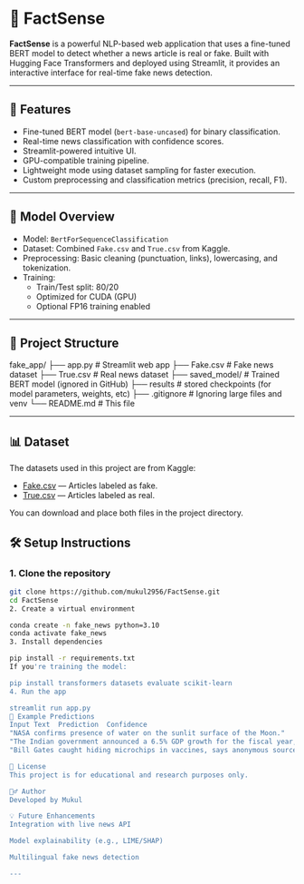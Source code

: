 # 📰 FactSense

**FactSense** is a powerful NLP-based web application that uses a fine-tuned BERT model to detect whether a news article is real or fake. Built with Hugging Face Transformers and deployed using Streamlit, it provides an interactive interface for real-time fake news detection.

---

## 🚀 Features

- Fine-tuned BERT model (`bert-base-uncased`) for binary classification.
- Real-time news classification with confidence scores.
- Streamlit-powered intuitive UI.
- GPU-compatible training pipeline.
- Lightweight mode using dataset sampling for faster execution.
- Custom preprocessing and classification metrics (precision, recall, F1).

---

## 🧠 Model Overview

- Model: `BertForSequenceClassification`
- Dataset: Combined `Fake.csv` and `True.csv` from Kaggle.
- Preprocessing: Basic cleaning (punctuation, links), lowercasing, and tokenization.
- Training:
  - Train/Test split: 80/20
  - Optimized for CUDA (GPU)
  - Optional FP16 training enabled

---

## 📁 Project Structure

fake_app/
├── app.py # Streamlit web app
├── Fake.csv # Fake news dataset
├── True.csv # Real news dataset
├── saved_model/ # Trained BERT model (ignored in GitHub)
├── results # stored checkpoints (for model parameters, weights, etc)
├── .gitignore # Ignoring large files and venv
└── README.md # This file

---

## 📊 Dataset

The datasets used in this project are from Kaggle:

- [Fake.csv](https://www.kaggle.com/datasets/clmentbisaillon/fake-and-real-news-dataset) — Articles labeled as fake.
- [True.csv](https://www.kaggle.com/datasets/clmentbisaillon/fake-and-real-news-dataset) — Articles labeled as real.

You can download and place both files in the project directory.

## 🛠️ Setup Instructions

### 1. Clone the repository

```bash
git clone https://github.com/mukul2956/FactSense.git
cd FactSense
2. Create a virtual environment

conda create -n fake_news python=3.10
conda activate fake_news
3. Install dependencies

pip install -r requirements.txt
If you're training the model:

pip install transformers datasets evaluate scikit-learn
4. Run the app

streamlit run app.py
🧪 Example Predictions
Input Text	Prediction	Confidence
"NASA confirms presence of water on the sunlit surface of the Moon."	✅ Real News	REAL: 0.92
"The Indian government announced a 6.5% GDP growth for the fiscal year, citing strong domestic demand." ✅ Real News	REAL: 0.99
"Bill Gates caught hiding microchips in vaccines, says anonymous source."	🚫 Fake News	FAKE: 0.88

🧾 License
This project is for educational and research purposes only.

🙋‍♂️ Author
Developed by Mukul

💡 Future Enhancements
Integration with live news API

Model explainability (e.g., LIME/SHAP)

Multilingual fake news detection

---
